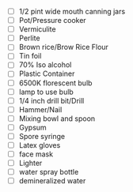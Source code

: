 - [ ] 1/2 pint wide mouth canning jars
- [ ] Pot/Pressure cooker
- [ ] Vermiculite
- [ ] Perlite
- [ ] Brown rice/Brow Rice Flour
- [ ] Tin foil
- [ ] 70% Iso alcohol
- [ ] Plastic Container 
- [ ] 6500K florescent bulb
- [ ] lamp to use bulb
- [ ] 1/4 inch drill bit/Drill
- [ ] Hammer/Nail
- [ ] Mixing bowl and spoon
- [ ] Gypsum
- [ ] Spore syringe
- [ ] Latex gloves
- [ ] face mask
- [ ] Lighter
- [ ] water spray bottle
- [ ] demineralized water
